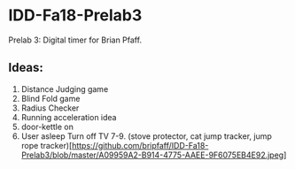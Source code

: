 # IDD-Fa18-Prelab3

Prelab 3: Digital timer for Brian Pfaff.

## Ideas: 
1. Distance Judging game
2. Blind Fold game
3. Radius Checker
4. Running acceleration idea
5. door-kettle on
6. User asleep Turn off TV
7-9. (stove protector, cat jump tracker, jump rope tracker)[https://github.com/bripfaff/IDD-Fa18-Prelab3/blob/master/A09959A2-B914-4775-AAEE-9F6075EB4E92.jpeg]

